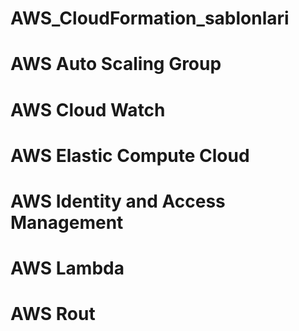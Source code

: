 # AWS_CloudFormation_sablonlari
# AWS Auto Scaling Group
# AWS Cloud Watch
# AWS Elastic Compute Cloud
# AWS Identity and Access Management
# AWS Lambda
# AWS Rout